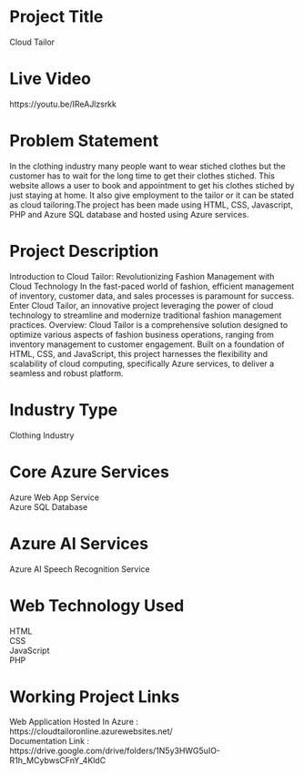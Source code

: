 <h1>Project Title</h1>
Cloud Tailor

<h1>Live Video</h1>
https://youtu.be/IReAJlzsrkk

<h1>Problem Statement</h1>
In the clothing industry many people want to wear stiched clothes but the customer has to wait for the long time to get their clothes stiched. This website allows a user to book and appointment to get his clothes stiched by just staying at home. It also give employment to the tailor or it can be stated as cloud tailoring.The project has been made using HTML, CSS, Javascript, PHP and Azure SQL database and hosted using Azure services.

<h1>Project Description</h1>
Introduction to Cloud Tailor: Revolutionizing Fashion Management with Cloud Technology
In the fast-paced world of fashion, efficient management of inventory, customer data, and sales
processes is paramount for success. Enter Cloud Tailor, an innovative project leveraging the
power of cloud technology to streamline and modernize traditional fashion management
practices.
Overview: Cloud Tailor is a comprehensive solution designed to optimize various aspects of fashion
business operations, ranging from inventory management to customer engagement. Built on a
foundation of HTML, CSS, and JavaScript, this project harnesses the flexibility and scalability of
cloud computing, specifically Azure services, to deliver a seamless and robust platform.

<h1>Industry Type</h1>
Clothing Industry

<h1>Core Azure Services</h1>
Azure Web App Service<br>
Azure SQL Database

<h1>Azure AI Services</h1>
Azure AI Speech Recognition Service

<h1>Web Technology Used</h1>
HTML<br>
CSS<br>
JavaScript<br>
PHP

<h1>Working Project Links</h1>
Web Application Hosted In Azure : https://cloudtailoronline.azurewebsites.net/<br>
Documentation Link : https://drive.google.com/drive/folders/1N5y3HWG5uIO-R1h_MCybwsCFnY_4KldC
